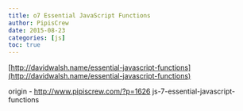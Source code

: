 ```yaml
---
title: o7 Essential JavaScript Functions
author: PipisCrew
date: 2015-08-23
categories: [js]
toc: true
---
```


[http://davidwalsh.name/essential-javascript-functions](http://davidwalsh.name/essential-javascript-functions)

origin - http://www.pipiscrew.com/?p=1626 js-7-essential-javascript-functions